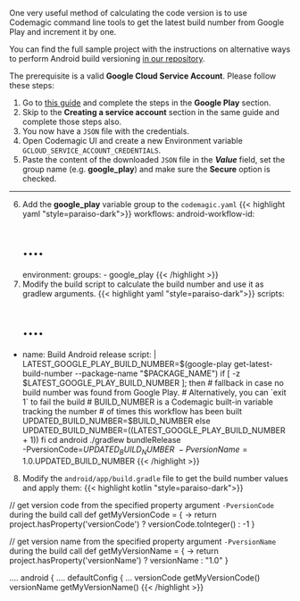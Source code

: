 
One very useful method of calculating the code version is to use Codemagic command line tools to get the latest build number from Google Play and increment it by one.

You can find the full sample project with the instructions on alternative ways to perform Android build versioning [in our repository](https://github.com/codemagic-ci-cd/android-versioning-example).


The prerequisite is a valid **Google Cloud Service Account**. Please follow these steps:
1. Go to [this guide](https://docs.codemagic.io/yaml-publishing/google-play/) and complete the steps in the **Google Play** section.
2. Skip to the **Creating a service account** section in the same guide and complete those steps also.
3. You now have a `JSON` file with the credentials.
4. Open Codemagic UI and create a new Environment variable `GCLOUD_SERVICE_ACCOUNT_CREDENTIALS`.
5. Paste the content of the downloaded `JSON` file in the **_Value_** field, set the group name (e.g. **google_play**) and make sure the **Secure** option is checked.
---
6. Add the **google_play** variable group to the `codemagic.yaml`
{{< highlight yaml "style=paraiso-dark">}}
workflows:
  android-workflow-id:
    # ....
    environment:
      groups:
        - google_play
{{< /highlight >}}
7. Modify the build script to calculate the build number and use it as gradlew arguments.
{{< highlight yaml "style=paraiso-dark">}}
scripts:
    # ....
  - name: Build Android release
    script: | 
      LATEST_GOOGLE_PLAY_BUILD_NUMBER=$(google-play get-latest-build-number --package-name "$PACKAGE_NAME")
      if [ -z $LATEST_GOOGLE_PLAY_BUILD_NUMBER ]; then
        # fallback in case no build number was found from Google Play.
        # Alternatively, you can `exit 1` to fail the build
        # BUILD_NUMBER is a Codemagic built-in variable tracking the number
        # of times this workflow has been built
          UPDATED_BUILD_NUMBER=$BUILD_NUMBER
      else
          UPDATED_BUILD_NUMBER=$(($LATEST_GOOGLE_PLAY_BUILD_NUMBER + 1))
      fi
      cd android
      ./gradlew bundleRelease \
          -PversionCode=$UPDATED_BUILD_NUMBER \
          -PversionName=1.0.$UPDATED_BUILD_NUMBER
{{< /highlight >}}
8. Modify the `android/app/build.gradle` file to get the build number values and apply them:
{{< highlight kotlin "style=paraiso-dark">}}

// get version code from the specified property argument `-PversionCode` during the build call
def getMyVersionCode = { ->
    return project.hasProperty('versionCode') ? versionCode.toInteger() : -1
}

// get version name from the specified property argument `-PversionName` during the build call
def getMyVersionName = { ->
    return project.hasProperty('versionName') ? versionName : "1.0"
}

....
android {
    ....
    defaultConfig {
        ...
        versionCode getMyVersionCode()
        versionName getMyVersionName()
{{< /highlight >}}
